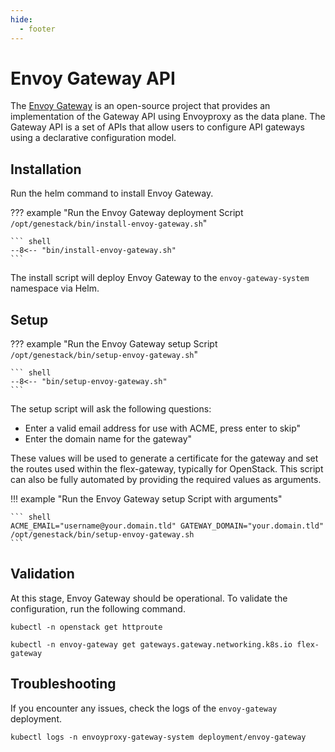 ```yaml
---
hide:
  - footer
---
```


# Envoy Gateway API

The [Envoy Gateway](https://gateway.envoyproxy.io/) is an open-source project that provides an implementation
of the Gateway API using Envoyproxy as the data plane. The Gateway API is a set of APIs that allow users to configure
API gateways using a declarative configuration model.

## Installation

Run the helm command to install Envoy Gateway.

??? example "Run the Envoy Gateway deployment Script `/opt/genestack/bin/install-envoy-gateway.sh`"

    ``` shell
    --8<-- "bin/install-envoy-gateway.sh"
    ```

The install script will deploy Envoy Gateway to the `envoy-gateway-system` namespace via Helm.

## Setup

??? example "Run the Envoy Gateway setup Script `/opt/genestack/bin/setup-envoy-gateway.sh`"

    ``` shell
    --8<-- "bin/setup-envoy-gateway.sh"
    ```

The setup script will ask the following questions:

* Enter a valid email address for use with ACME, press enter to skip"
* Enter the domain name for the gateway"

These values will be used to generate a certificate for the gateway and set the routes used within the flex-gateway,
typically for OpenStack. This script can also be fully automated by providing the required values as arguments.

!!! example "Run the Envoy Gateway setup Script with arguments"

    ``` shell
    ACME_EMAIL="username@your.domain.tld" GATEWAY_DOMAIN="your.domain.tld" /opt/genestack/bin/setup-envoy-gateway.sh
    ```

## Validation

At this stage, Envoy Gateway should be operational. To validate the configuration, run the following command.

``` shell
kubectl -n openstack get httproute
```

``` shell
kubectl -n envoy-gateway get gateways.gateway.networking.k8s.io flex-gateway
```

## Troubleshooting

If you encounter any issues, check the logs of the `envoy-gateway` deployment.

``` shell
kubectl logs -n envoyproxy-gateway-system deployment/envoy-gateway
```

